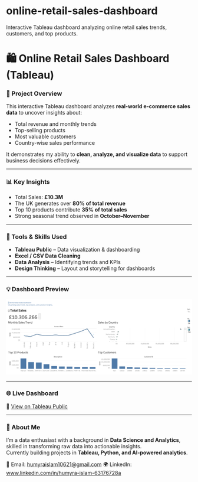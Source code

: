 # online-retail-sales-dashboard
Interactive Tableau dashboard analyzing online retail sales trends, customers, and top products.
# 🛍️ Online Retail Sales Dashboard (Tableau)

### 🎯 Project Overview
This interactive Tableau dashboard analyzes **real-world e-commerce sales data** to uncover insights about:
- Total revenue and monthly trends  
- Top-selling products  
- Most valuable customers  
- Country-wise sales performance  

It demonstrates my ability to **clean, analyze, and visualize data** to support business decisions effectively.

---

### 📊 Key Insights
- Total Sales: **£10.3M**
- The UK generates over **80% of total revenue**
- Top 10 products contribute **35% of total sales**
- Strong seasonal trend observed in **October–November**

---

### 🧠 Tools & Skills Used
- **Tableau Public** – Data visualization & dashboarding  
- **Excel / CSV Data Cleaning**  
- **Data Analysis** – Identifying trends and KPIs  
- **Design Thinking** – Layout and storytelling for dashboards  

---

### 💡 Dashboard Preview
![Dashboard Screenshot](dashboard.png)

---

### 🌐 Live Dashboard
🔗 [View on Tableau Public](https://tinyurl.com/retail-dashboard-2025)

---

### 🚀 About Me
I’m a data enthusiast with a background in **Data Science and Analytics**, skilled in transforming raw data into actionable insights.  
Currently building projects in **Tableau, Python, and AI-powered analytics**.

📧 Email: humyraislam10621@gmail.com 
🌍 LinkedIn: www.linkedin.com/in/humyra-islam-63176728a
